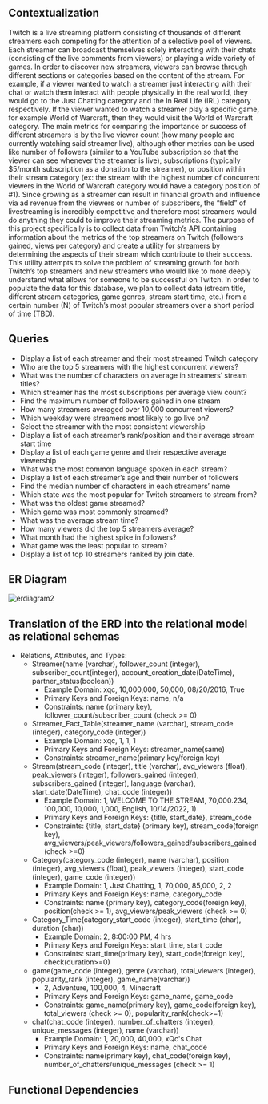 
## Contextualization

Twitch is a live streaming platform consisting of thousands of different streamers each competing for the attention of a selective pool of viewers. Each streamer can broadcast themselves solely interacting with their chats (consisting of the live comments from viewers) or playing a wide variety of games. In order to discover new streamers, viewers can browse through different sections or categories based on the content of the stream. For example, if a viewer wanted to watch a streamer just interacting with their chat or watch them interact with people physically in the real world, they would go to the Just Chatting category and the In Real Life (IRL) category respectively. If the viewer wanted to watch a streamer play a specific game, for example World of Warcraft, then they would visit the World of Warcraft category. The main metrics for comparing the importance or success of different streamers is by the live viewer count (how many people are currently watching said streamer live), although other metrics can be used like number of followers (similar to a YouTube subscription so that the viewer can see whenever the streamer is live), subscriptions (typically $5/month subscription as a donation to the streamer), or position within their stream category (ex: the stream with the highest number of concurrent viewers in the World of Warcraft category would have a category position of #1). Since growing as a streamer can result in financial growth and influence via ad revenue from the viewers or number of subscribers, the “field” of livestreaming is incredibly competitive and therefore most streamers would do anything they could to improve their streaming metrics. The purpose of this project specifically is to collect data from Twitch’s API containing information about the metrics of the top streamers on Twitch (followers gained, views per category) and create a utility for streamers by determining the aspects of their stream which contribute to their success. This utility attempts to solve the problem of streaming growth for both Twitch’s top streamers and new streamers who would like to more deeply understand what allows for someone to be successful on Twitch. In order to populate the data for this database, we plan to collect data (stream title, different stream categories, game genres, stream start time, etc.) from a certain number (N) of Twitch’s most popular streamers over a short period of time (TBD). 

## Queries

* Display a list of each streamer and their most streamed Twitch category
* Who are the top 5 streamers with the highest concurrent viewers?
* What was the number of characters on average in streamers’ stream titles?
* Which streamer has the most subscriptions per average view count?
* Find the maximum number of followers gained in one stream
* How many streamers averaged over 10,000 concurrent viewers?
* Which weekday were streamers most likely to go live on?
* Select the streamer with the most consistent viewership
* Display a list of each streamer’s rank/position and their average stream start time
* Display a list of each game genre and their respective average viewership 
* What was the most common language spoken in each stream?
* Display a list of each streamer’s age and their number of followers
* Find the median number of characters in each streamers’ name
* Which state was the most popular for Twitch streamers to stream from? 
* What was the oldest game streamed?
* Which game was most commonly streamed? 
* What was the average stream time?
* How many viewers did the top 5 streamers average?
* What month had the highest spike in followers? 
* What game was the least popular to stream?
* Display a list of top 10 streamers ranked by join date. 


## ER Diagram

![erdiagram2](https://user-images.githubusercontent.com/80475070/195950223-12391d59-ddd7-4f3c-b98a-e39e114b9cbc.png)


## Translation of the ERD into the relational model as relational schemas

* Relations, Attributes, and Types: 
  - Streamer(name (varchar), follower_count (integer), subscriber_count(integer), account_creation_date(DateTime), partner_status(boolean))
    -  Example Domain: xqc, 10,000,000, 50,000, 08/20/2016, True
    -  Primary Keys and Foreign Keys: name, n/a
    -  Constraints: name (primary key), follower_count/subscriber_count (check >= 0)
  - Streamer_Fact_Table(streamer_name (varchar), stream_code (integer), category_code (integer))
    - Example Domain: xqc, 1, 1, 1
    - Primary Keys and Foreign Keys: streamer_name(same)
    - Constraints: streamer_name(primary key/foreign key)
  - Stream(stream_code (integer), title (varchar), avg_viewers (float), peak_viewers (integer), followers_gained (integer), subscribers_gained (integer), language (varchar), start_date(DateTime), chat_code (integer))
    - Example Domain: 1, WELCOME TO THE STREAM, 70,000.234, 100,000, 10,000, 1,000, English, 10/14/2022, 1)
    - Primary Keys and Foreign Keys: {title, start_date}, stream_code
    - Constraints: {title, start_date} (primary key), stream_code(foreign key), avg_viewers/peak_viewers/followers_gained/subscribers_gained (check >=0)
  - Category(category_code (integer), name (varchar), position (integer), avg_viewers (float), peak_viewers (integer), start_code (integer), game_code (integer))
    - Example Domain: 1, Just Chatting, 1, 70,000, 85,000, 2, 2
    - Primary Keys and Foreign Keys: name, category_code
    - Constraints: name (primary key), category_code(foreign key), position(check >= 1), avg_viewers/peak_viewers (check >= 0)
  - Category_Time(category_start_code (integer), start_time (char), duration (char))
    - Example Domain: 2, 8:00:00 PM, 4 hrs
    - Primary Keys and Foreign Keys: start_time, start_code
    - Constraints: start_time(primary key), start_code(foreign key), check(duration>=0)
  - game(game_code (integer), genre (varchar), total_viewers (integer), popularity_rank (integer), game_name(varchar))
    - 2, Adventure, 100,000, 4, Minecraft
    - Primary Keys and Foreign Keys: game_name, game_code
    - Constraints: game_name(primary key), game_code(foreign key), total_viewers (check >= 0), popularity_rank(check>=1)
  - chat(chat_code (integer), number_of_chatters (integer), unique_messages (integer), name (varchar))
    - Example Domain: 1, 20,000, 40,000, xQc's Chat
    - Primary Keys and Foreign Keys: name, chat_code
    - Constraints: name(primary key), chat_code(foreign key), number_of_chatters/unique_messages (check >= 1)

## Functional Dependencies


